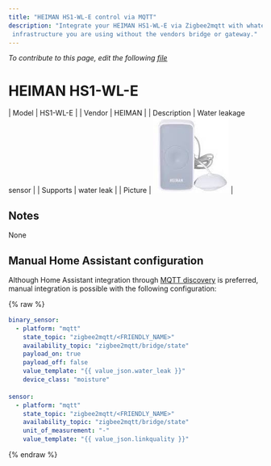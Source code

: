 ```yaml
---
title: "HEIMAN HS1-WL-E control via MQTT"
description: "Integrate your HEIMAN HS1-WL-E via Zigbee2mqtt with whatever smart home
 infrastructure you are using without the vendors bridge or gateway."
---
```


*To contribute to this page, edit the following
[file](https://github.com/Koenkk/zigbee2mqtt.io/blob/master/docs/devices/HS1-WL-E.md)*

# HEIMAN HS1-WL-E

| Model | HS1-WL-E  |
| Vendor  | HEIMAN  |
| Description | Water leakage sensor |
| Supports | water leak |
| Picture | ![HEIMAN HS1-WL-E](../images/devices/HS1-WL-E.jpg) |

## Notes

None

## Manual Home Assistant configuration
Although Home Assistant integration through [MQTT discovery](../integration/home_assistant) is preferred,
manual integration is possible with the following configuration:


{% raw %}
```yaml
binary_sensor:
  - platform: "mqtt"
    state_topic: "zigbee2mqtt/<FRIENDLY_NAME>"
    availability_topic: "zigbee2mqtt/bridge/state"
    payload_on: true
    payload_off: false
    value_template: "{{ value_json.water_leak }}"
    device_class: "moisture"

sensor:
  - platform: "mqtt"
    state_topic: "zigbee2mqtt/<FRIENDLY_NAME>"
    availability_topic: "zigbee2mqtt/bridge/state"
    unit_of_measurement: "-"
    value_template: "{{ value_json.linkquality }}"
```
{% endraw %}


